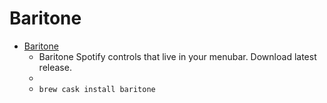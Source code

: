 # Baritone
- [Baritone](https://tma02.github.io/baritone/)
  -  Baritone Spotify controls that live in your menubar. Download latest release.
  - 
  - `brew cask install baritone`

